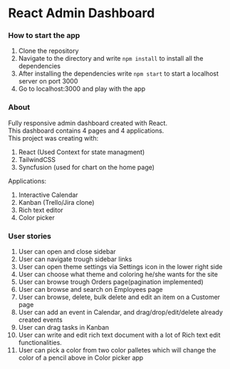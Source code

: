 # React Admin Dashboard

### How to start the app

1. Clone the repository
2. Navigate to the directory and write `npm install` to install all the dependencies
3. After installing the dependencies write `npm start` to start a localhost server on port 3000
4. Go to localhost:3000 and play with the app

### About

Fully responsive admin dashboard created with React.  
This dashboard contains 4 pages and 4 applications.  
This project was creating with:

1. React (Used Context for state managment)
2. TailwindCSS
3. Syncfusion (used for chart on the home page)

Applications:

1. Interactive Calendar
2. Kanban (Trello/Jira clone)
3. Rich text editor
4. Color picker

### User stories

1. User can open and close sidebar
2. User can navigate trough sidebar links
3. User can open theme settings via Settings icon in the lower right side
4. User can choose what theme and coloring he/she wants for the site
5. User can browse trough Orders page(pagination implemented)
6. User can browse and search on Employees page
7. User can browse, delete, bulk delete and edit an item on a Customer page
8. User can add an event in Calendar, and drag/drop/edit/delete already created events
9. User can drag tasks in Kanban
10. User can write and edit rich text document with a lot of Rich text edit functionalities.
11. User can pick a color from two color palletes which will change the color of a pencil above in Color picker app

